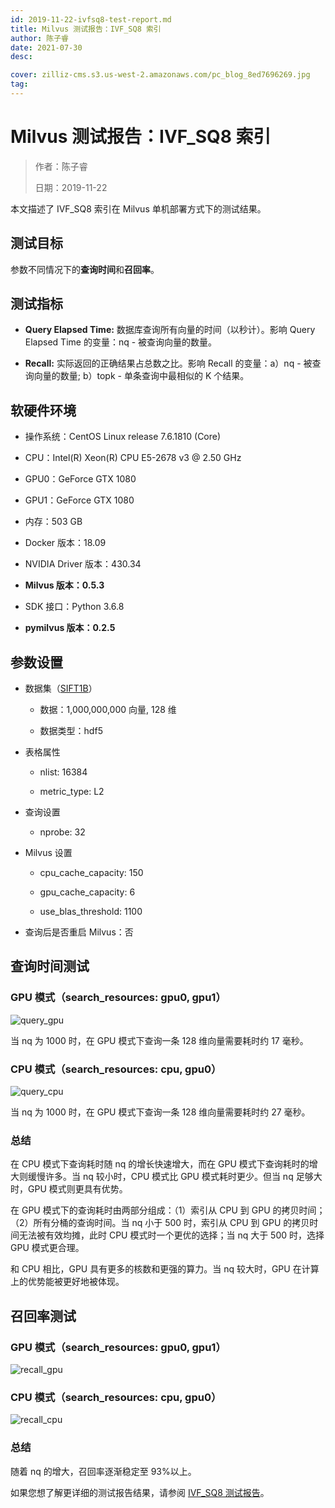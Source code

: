 ```yaml
---
id: 2019-11-22-ivfsq8-test-report.md
title: Milvus 测试报告：IVF_SQ8 索引
author: 陈子睿
date: 2021-07-30
desc:

cover: zilliz-cms.s3.us-west-2.amazonaws.com/pc_blog_8ed7696269.jpg
tag:
---
```


# Milvus 测试报告：IVF_SQ8 索引

> 作者：陈子睿
>
> 日期：2019-11-22

本文描述了 IVF_SQ8 索引在 Milvus 单机部署方式下的测试结果。

## 测试目标

参数不同情况下的**查询时间**和**召回率**。

## 测试指标

- **Query Elapsed Time:** 数据库查询所有向量的时间（以秒计）。影响 Query Elapsed Time 的变量：nq - 被查询向量的数量。

- **Recall:** 实际返回的正确结果占总数之比。影响 Recall 的变量：a）nq - 被查询向量的数量; b）topk - 单条查询中最相似的 K 个结果。

## 软硬件环境

- 操作系统：CentOS Linux release 7.6.1810 (Core)

- CPU：Intel(R) Xeon(R) CPU E5-2678 v3 @ 2.50 GHz

- GPU0：GeForce GTX 1080

- GPU1：GeForce GTX 1080

- 内存：503 GB

- Docker 版本：18.09

- NVIDIA Driver 版本：430.34

- **Milvus 版本：0.5.3**

- SDK 接口：Python 3.6.8

- **pymilvus 版本：0.2.5**

## 参数设置

- 数据集（[SIFT1B](http://corpus-texmex.irisa.fr/)）

  - 数据：1,000,000,000 向量, 128 维

  - 数据类型：hdf5

- 表格属性

  - nlist: 16384

  - metric_type: L2

- 查询设置

  - nprobe: 32

- Milvus 设置

  - cpu_cache_capacity: 150

  - gpu_cache_capacity: 6

  - use_blas_threshold: 1100

- 查询后是否重启 Milvus：否

## 查询时间测试

### GPU 模式（search_resources: gpu0, gpu1）

![query_gpu](https://raw.githubusercontent.com/milvus-io/community/master/blog/assets/test_report/ivfsq8_query_time_gpu.png)

当 nq 为 1000 时，在 GPU 模式下查询一条 128 维向量需要耗时约 17 毫秒。

### CPU 模式（search_resources: cpu, gpu0）

![query_cpu](https://raw.githubusercontent.com/milvus-io/community/master/blog/assets/test_report/ivfsq8_query_time_gpu.png)

当 nq 为 1000 时，在 GPU 模式下查询一条 128 维向量需要耗时约 27 毫秒。

### 总结

在 CPU 模式下查询耗时随 nq 的增长快速增大，而在 GPU 模式下查询耗时的增大则缓慢许多。当 nq 较小时，CPU 模式比 GPU 模式耗时更少。但当 nq 足够大时，GPU 模式则更具有优势。

在 GPU 模式下的查询耗时由两部分组成：（1）索引从 CPU 到 GPU 的拷贝时间；（2）所有分桶的查询时间。当 nq 小于 500 时，索引从 CPU 到 GPU 的拷贝时间无法被有效均摊，此时 CPU 模式时一个更优的选择；当 nq 大于 500 时，选择 GPU 模式更合理。

和 CPU 相比，GPU 具有更多的核数和更强的算力。当 nq 较大时，GPU 在计算上的优势能被更好地被体现。

## 召回率测试

### GPU 模式（search_resources: gpu0, gpu1）

![recall_gpu](https://raw.githubusercontent.com/milvus-io/community/master/blog/assets/test_report/ivfsq8_recall_gpu.png)

### CPU 模式（search_resources: cpu, gpu0）

![recall_cpu](https://raw.githubusercontent.com/milvus-io/community/master/blog/assets/test_report/ivfsq8_recall_cpu.png)

### 总结

随着 nq 的增大，召回率逐渐稳定至 93%以上。

如果您想了解更详细的测试报告结果，请参阅 [IVF_SQ8 测试报告](https://github.com/milvus-io/milvus/blob/0.6.0/docs/test_report/milvus_ivfsq8_test_report_detailed_version_cn.md)。
